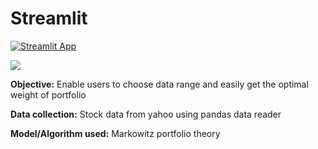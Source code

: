 # Streamlit

[![Streamlit App](https://static.streamlit.io/badges/streamlit_badge_black_white.svg)](https://optimizingportfolio.herokuapp.com/)


![](https://github.com/reejungkim/Streamlit-portfolio-weight/blob/master/img/demo2.gif)


<b>Objective:</b> Enable users to choose data range and easily get the optimal weight of portfolio

<b>Data collection:</b> Stock data from yahoo using pandas data reader

<b>Model/Algorithm used:</b> Markowitz portfolio theory
